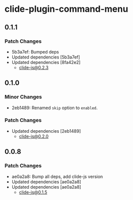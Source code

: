 # clide-plugin-command-menu

## 0.1.1

### Patch Changes

- 5b3a7ef: Bumped deps
- Updated dependencies [5b3a7ef]
- Updated dependencies [8fa42e2]
  - clide-js@0.2.3

## 0.1.0

### Minor Changes

- 2eb1489: Renamed `skip` option to `enabled`.

### Patch Changes

- Updated dependencies [2eb1489]
  - clide-js@0.2.0

## 0.0.8

### Patch Changes

- ae0a2a8: Bump all deps, add clide-js version
- Updated dependencies [ae0a2a8]
- Updated dependencies [ae0a2a8]
  - clide-js@0.1.5
